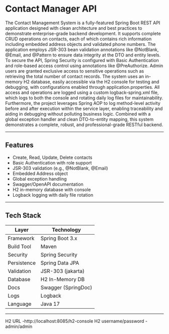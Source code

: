 # Contact Manager API

The Contact Management System is a fully-featured Spring Boot REST API application designed with clean architecture and best practices to demonstrate enterprise-grade backend development. It supports complete CRUD operations on contacts, each of which contains rich information including embedded address objects and validated phone numbers. The application employs JSR-303 bean validation annotations like @NotBlank, @Email, and @Pattern to ensure data integrity at the DTO and entity levels. To secure the API, Spring Security is configured with Basic Authentication and role-based access control using annotations like @PreAuthorize. Admin users are granted exclusive access to sensitive operations such as retrieving the total number of contact records. The system uses an in-memory H2 database, easily accessible via the H2 console for testing and debugging, with configurations enabled through application.properties. All access and operations are logged using a custom logback-spring.xml file, which logs to both the console and rotating daily log files for maintainability. Furthermore, the project leverages Spring AOP to log method-level activity before and after execution within the service layer, enabling traceability and aiding in debugging without polluting business logic. Combined with a global exception handler and clean DTO-to-entity mapping, this system demonstrates a complete, robust, and professional-grade RESTful backend.

---

##  Features

- Create, Read, Update, Delete contacts
- Basic Authentication with role support
- JSR-303 validation (e.g., @NotBlank, @Email)
- Embedded Address object
- Global exception handling
- Swagger/OpenAPI documentation
- H2 in-memory database with console
- Logback logging with daily file rotation
  
---

## Tech Stack

| Layer         | Technology        |
|---------------|-------------------|
| Framework     | Spring Boot 3.x   |
| Build Tool    | Maven             |
| Security      | Spring Security   |
| Persistence   | Spring Data JPA   |
| Validation    | JSR-303 (jakarta) |
| Database      | H2 In-Memory DB   |
| Docs          | Swagger (SpringDoc) |
| Logs          | Logback           |
| Language      | Java 17           |

---

H2 URL -http://localhost:8085/h2-console
H2 username/password - admin/admin